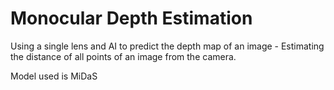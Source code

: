 # Monocular Depth Estimation

Using a single lens and AI to predict the depth map of an image -
Estimating the distance of all points of an image from the camera.

Model used is MiDaS
